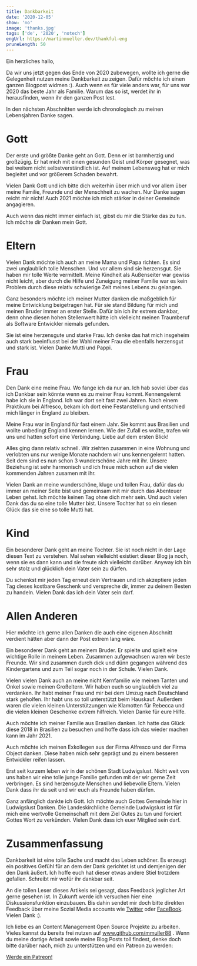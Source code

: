 ```yaml
---
title: Dankbarkeit
date: '2020-12-05'
show: 'no'
image: 'thanks.jpg'
tags: ['de', '2020', 'notech']
engUrl: https://martinmueller.dev/thankful-eng
pruneLength: 50
---
```


Ein herzliches hallo,

Da wir uns jetzt gegen das Ende von 2020 zubewegen, wollte ich gerne die Gelegenheit nutzen meine Dankbarkeit zu zeigen. Dafür möchte ich einen ganzen Blogpost widmen :). Auch wenn es für viele anders war, für uns war 2020 das beste Jahr als Familie. Warum das so ist, werdet ihr in herausfinden, wenn ihr den ganzen Post lest.

In den nächsten Abschnitten werde ich chronologisch zu meinen Lebensjahren Danke sagen.

# Gott
Der erste und größte Danke geht an Gott. Denn er ist barmherzig und großzügig. Er hat mich mit einen gesunden Geist und Körper gesegnet, was bei weitem nicht selbstverständlich ist. Auf meinem Lebensweg hat er mich begleitet und vor größerem Schaden bewahrt.

Vielen Dank Gott und ich bitte dich weiterhin über mich und vor allem über meine Familie, Freunde und der Menschheit zu wachen. Nur Danke sagen reicht mir nicht! Auch 2021 möchte ich mich stärker in deiner Gemeinde angagieren.

Auch wenn das nicht immer einfach ist, gibst du mir die Stärke das zu tun. Ich möchte dir Danken mein Gott.

# Eltern
Vielen Dank möchte ich auch an meine Mama und Papa richten. Es sind zwei unglaublich tolle Menschen. Und vor allem sind sie herzensgut. Sie haben mir tolle Werte vermittelt. Meine Kindheit als Außenseiter war gewiss nicht leicht, aber durch die Hilfe und Zuneigung meiner Familie war es kein Problem durch diese relativ schwierige Zeit meines Lebens zu gelangen.

Ganz besonders möchte ich meiner Mutter danken die maßgeblich für meine Entwicklung beigetragen hat. Für sie stand Bildung für mich und meinen Bruder immer an erster Stelle. Dafür bin ich ihr extrem dankbar, denn ohne diesen hohen Stellenwert hätte ich vielleicht meinen Traumberuf als Software Entwickler niemals gefunden.

Sie ist eine herzensgute und starke Frau. Ich denke das hat mich insgeheim auch stark beeinflusst bei der Wahl meiner Frau die ebenfalls herzensgut und stark ist. Vielen Danke Mutti und Pappi.

# Frau
Den Dank eine meine Frau. Wo fange ich da nur an. Ich hab soviel über das ich Dankbar sein könnte wenn es zu meiner Frau kommt. Kennengelernt habe ich sie in England. Ich war dort seit fast zwei Jahren. Nach einem Praktikum bei Alfresco, bekam ich dort eine Festanstellung und entschied mich länger in England zu bleiben.

Meine Frau war in England für fast einem Jahr. Sie kommt aus Brasilien und wollte unbedingt England kennen lernen. Wie der Zufall es wollte, trafen wir uns und hatten sofort eine Verbindung. Liebe auf dem ersten Blick!

Alles ging dann relativ schnell. Wir ziehten zusammen in eine Wohnung und verlobten uns nur wenige Monate nachdem wir uns kennengelernt hatten. Seit dem sind es nun schon 3 wunderschöne Jahre mit ihr. Unsere Beziehung ist sehr harmonisch und ich freue mich schon auf die vielen kommenden Jahren zusamen mit ihr.

Vielen Dank an meine wunderschöne, kluge und tollen Frau, dafür das du immer an meiner Seite bist und gemeinsam mit mir durch das Abenteuer Leben gehst. Ich möchte keinen Tag ohne dich mehr sein. Und auch vielen Dank das du so eine tolle Mutter bist. Unsere Tochter hat so ein riesen Glück das sie eine so tolle Mutti hat.

# Kind
Ein besonderer Dank geht an meine Tochter. Sie ist noch nicht in der Lage diesen Text zu verstehen. Mal sehen vielleicht existiert dieser Blog ja noch, wenn sie es dann kann und sie freute sich vielleicht darüber. Anyway ich bin sehr stolz und glücklich dein Vater sein zu dürfen.

Du schenkst mir jeden Tag erneut dein Vertrauen und ich akzeptiere jeden Tag dieses kostbare Geschenk und verspreche dir, immer zu deinem Besten zu handeln. Vielen Dank das ich dein Vater sein darf.

# Allen Anderen
Hier möchte ich gerne allen Danken die auch eine eigenen Abschnitt verdient hätten aber dann der Post extrem lang wäre.

Ein besonderer Dank geht an meinem Bruder. Er spielte und spielt eine wichtige Rolle in meinem Leben. Zusammen aufgewachsen waren wir beste Freunde. Wir sind zusammen durch dick und dünn gegangen während des Kindergartens und zum Teil sogar noch in der Schule. Vielen Dank.

Vielen vielen Dank auch an meine nicht Kernfamilie wie meinen Tanten und Onkel sowie meinen Großeltern. Wir haben euch so unglaublich viel zu verdanken. Ihr habt meiner Frau und mir bei dem Umzug nach Deutschland stark geholfen. Ihr habt uns so toll unterstützt beim Hauskauf. Außerdem waren die vielen kleinen Unterstützungen wie Klamotten für Rebecca und die vielen kleinen Geschenke extrem hilfreich. Vielen Danke für eure Hilfe.

Auch möchte ich meiner Familie aus Brasilien danken. Ich hatte das Glück diese 2018 in Brasilien zu besuchen und hoffe dass ich das wieder machen kann im Jahr 2021.

Auch möchte ich meinen Exkollegen aus der Firma Alfresco und der Firma Object danken. Diese haben mich sehr geprägt und zu einem besseren Entwickler reifen lassen.

Erst seit kurzem leben wir in der schönen Stadt Ludwigslust. Nicht weit von uns haben wir eine tolle junge Familie gefunden mit der wir gerne Zeit verbringen. Es sind herzensgute Menschen und liebevolle Eltern. Vielen Dank dass ihr da seit und wir euch als Freunde haben dürfen.

Ganz anfänglich dankte ich Gott. Ich möchte auch Gottes Gemeinde hier in Ludwigslust Danken. Die Landeskirchliche Gemeinde Ludwigslust ist für mich eine wertvolle Gemeinschaft mit dem Ziel Gutes zu tun und forciert Gottes Wort zu verkünden. Vielen Dank dass ich euer Mitglied sein darf.

# Zusammenfassung
Dankbarkeit ist eine tolle Sache und macht das Leben schöner. Es erzeugt ein positives Gefühl für an dem der Dank gerichtet ist und demjenigen der den Dank äußert. Ich hoffe euch hat dieser etwas andere Stiel trotzdem gefallen. Schreibt mir wofür ihr dankbar seit.

An die tollen Leser dieses Artikels sei gesagt, dass Feedback jeglicher Art gerne gesehen ist. In Zukunft werde ich versuchen hier eine Diskussionsfunktion einzubauen. Bis dahin sendet mir doch bitte direkten Feedback über meine Sozial Media accounts wie [Twitter](https://twitter.com/MartinMueller_) oder [FaceBook](https://www.facebook.com/martin.muller.10485). Vielen Dank :).

Ich liebe es an Content Management Open Source Projekte zu arbeiten. Vieles kannst du bereits frei nutzen auf www.github.com/mmuller88 . Wenn du meine dortige Arbeit sowie meine Blog Posts toll findest, denke doch bitte darüber nach, mich zu unterstützen und ein Patreon zu werden:

<a href="https://www.patreon.com/bePatron?u=29010217" data-patreon-widget-type="become-patron-button">Werde ein Patreon!</a><script async src="https://c6.patreon.com/becomePatronButton.bundle.js"></script>
